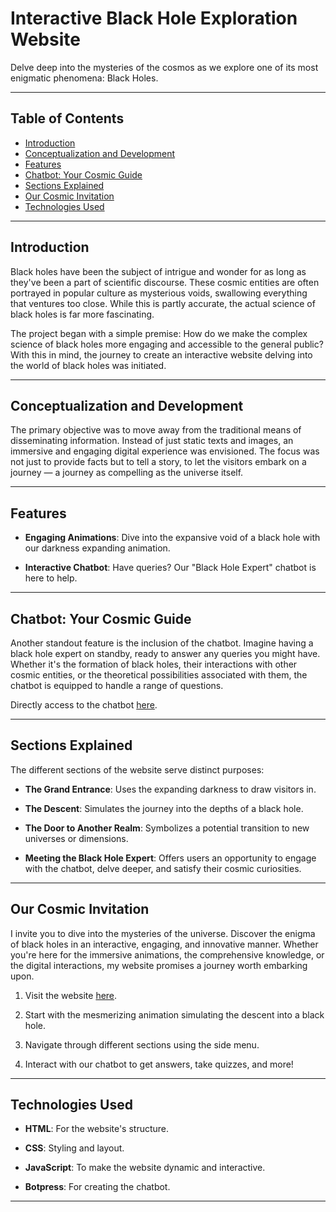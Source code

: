 # **Interactive Black Hole Exploration Website**

Delve deep into the mysteries of the cosmos as we explore one of its most enigmatic phenomena: Black Holes.

---

## **Table of Contents**

- [Introduction](#introduction)
- [Conceptualization and Development](#conceptualization-and-development)
- [Features](#features)
- [Chatbot: Your Cosmic Guide](#chatbot-your-cosmic-guide)
- [Sections Explained](#sections-explained)
- [Our Cosmic Invitation](#our-cosmic-invitation)
- [Technologies Used](#technologies-used)

---

## **Introduction**

Black holes have been the subject of intrigue and wonder for as long as they've been a part of scientific discourse. These cosmic entities are often portrayed in popular culture as mysterious voids, swallowing everything that ventures too close. While this is partly accurate, the actual science of black holes is far more fascinating.

The project began with a simple premise: How do we make the complex science of black holes more engaging and accessible to the general public? With this in mind, the journey to create an interactive website delving into the world of black holes was initiated.

---

## **Conceptualization and Development**

The primary objective was to move away from the traditional means of disseminating information. Instead of just static texts and images, an immersive and engaging digital experience was envisioned. The focus was not just to provide facts but to tell a story, to let the visitors embark on a journey — a journey as compelling as the universe itself.

---

## **Features**

- **Engaging Animations**: Dive into the expansive void of a black hole with our darkness expanding animation.
  
- **Interactive Chatbot**: Have queries? Our "Black Hole Expert" chatbot is here to help.

---

## **Chatbot: Your Cosmic Guide**

Another standout feature is the inclusion of the chatbot. Imagine having a black hole expert on standby, ready to answer any queries you might have. Whether it's the formation of black holes, their interactions with other cosmic entities, or the theoretical possibilities associated with them, the chatbot is equipped to handle a range of questions.

Directly access to the chatbot [here](https://mediafiles.botpress.cloud/d167b5d5-c3eb-4cd3-b302-b1b3fb3f7e0f/webchat/bot.html).

---

## **Sections Explained**

The different sections of the website serve distinct purposes:
- **The Grand Entrance**: Uses the expanding darkness to draw visitors in.
  
- **The Descent**: Simulates the journey into the depths of a black hole.
  
- **The Door to Another Realm**: Symbolizes a potential transition to new universes or dimensions.
  
- **Meeting the Black Hole Expert**: Offers users an opportunity to engage with the chatbot, delve deeper, and satisfy their cosmic curiosities.

---

## **Our Cosmic Invitation**

I invite you to dive into the mysteries of the universe. Discover the enigma of black holes in an interactive, engaging, and innovative manner. Whether you're here for the immersive animations, the comprehensive knowledge, or the digital interactions, my website promises a journey worth embarking upon.

1. Visit the website [here](https://harry251.github.io/blackholes/).
  
2. Start with the mesmerizing animation simulating the descent into a black hole.
  
3. Navigate through different sections using the side menu.
  
4. Interact with our chatbot to get answers, take quizzes, and more!

---

## **Technologies Used**

- **HTML**: For the website's structure.
  
- **CSS**: Styling and layout.
  
- **JavaScript**: To make the website dynamic and interactive.
  
- **Botpress**: For creating the chatbot.

---
